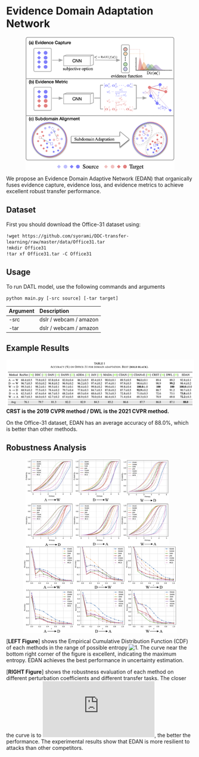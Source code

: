 # Evidence Domain Adaptation Network

<div  align="center">    
    <img src="imgs/wang1.png" width = "400" alt="EDAN" align=center />
</div>

We propose an Evidence Domain Adaptive Network (EDAN) that organically fuses evidence capture, evidence loss, and evidence metrics to achieve excellent robust transfer performance. 

## Dataset

First you should download the Office-31 dataset using:
```
!wget https://github.com/syorami/DDC-transfer-learning/raw/master/data/Office31.tar
!mkdir Office31
!tar xf Office31.tar -C Office31
```

## Usage

To run DATL model, use the following commands and arguments
```
python main.py [-src source] [-tar target]
```

| Argument | Description
| :--- | :----------
-src| dslr / webcam / amazon
-tar | dslr / webcam / amazon


## Example Results

![Evidence Domain Results](imgs/wang4.png)
**CRST is the 2019 CVPR method / DWL is the 2021 CVPR method.**

On the Office-31 dataset, EDAN has an average accuracy of 88.0\%, which is better than other methods.

## Robustness Analysis
 <!-- With Out-of-distribution Sample -->
<div  align="center">    
    <img src="imgs/wang2.png" height = "233" alt="EDAN" align=center /> &nbsp &nbsp
    <img src="imgs/wang3.png" height = "233" alt="EDAN" align=center />
</div>

<!-- ![Robustness Out-of-distribution](imgs/wang2.png) -->

[**LEFT Figure**] shows the Empirical Cumulative Distribution Function (CDF) of each methods in the range of possible entropy ![1](http://latex.codecogs.com/svg.latex?[0,\log31]).
The curve near the bottom right corner of the figure is excellent, indicating the maximum entropy. 
EDAN achieves the best performance in uncertainty estimation.


<!-- ## Robustness Analysis With Adversarial Sample -->
<!-- ![Robustness Adversarial](imgs/wang3.png) -->
[**RIGHT Figure**]  shows the robustness evaluation of each method on different perturbation coefficients and different transfer tasks.
The closer the curve is to ![2](http://latex.codecogs.com/svg.latex?y=1), the better the performance.
The experimental results show that EDAN is more resilient to attacks than other competitors.
